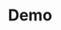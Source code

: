 ---
# Feel free to add content and custom Front Matter to this file.
# To modify the layout, see https://jekyllrb.com/docs/themes/#overriding-theme-defaults
title: Demo
layout: home
introTitle: |-
  Ich erstelle für Sie ansprechende<br>
  Websiten und digitale Auftritte
introText: |- 
  Ich bin Stevan Wurm, ein Webdesigner aus Rödelsee in nähe von Kitzingen. 
  
  **Seit 2003 erstelle ich Websites für Betriebe, Produzenten, Akademiker, Restaurants, Onlineportale und vieles mehr.**

greenTitle: |-
  Design.
  Aber Nachhaltig?
greenText: |-
  Gerne überprüfe ich Ihre bestehende Website, ob man sie nachhaltiger gestalten kann. Ein nachhaltiges Design ist möglich, performant und hilft der Umwelt.
aboutTitle: |-
  Hallo 
aboutText: |-
  Mein Name ist Stevan Wurm, ich bin Sozialarbeiter und Autodidakt in Sachen Web- und Digitaltechnologie aus Rödelsee.

  Besonders interessiert mich die Zugänglichkeit im Internet, oder anders ausgedrückt, wie man etwas so darstellt, dass man es sofort versteht.
  
  Es geht nicht darum, nur wenige Informationen zu bieten, sondern die vorhandenen Informationen so darzustellen und zu strukturieren, dass Ihre Zielgruppe sie auf Anhieb verstehen kann.
---